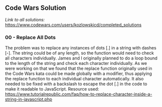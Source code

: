 ## Code Wars Solution
*Link to all solutions:* https://www.codewars.com/users/kozlowskicd/completed_solutions
### 00 - Replace All Dots
The problem was to replace any instances of dots [.] in a string with dashes [-].  The string could be of any length, so the function would need to check all characters individually.  James and I originally planned to do a loop bound to the length of the string and check each character individually.  As we were working on that we found that the replace function originally used in the Code Wars kata could be made globally with a modifier, thus applying the replace function to each individual character automatically.  It also needed to be fixed with a backslash to escape the dot [.] in the code to make it readable to JavaScript.
Resource used: https://www.tutorialrepublic.com/faq/how-to-replace-character-inside-a-string-in-javascript.php